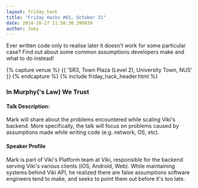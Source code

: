 ```yaml
---
layout: friday_hack
title: "Friday Hacks #81, October 31"
date: 2014-10-27 11:58:30.390939
author: Joey
---
```


Ever written code only to realise later it doesn't work for some particular case? Find out about some common assumptions developers make and what to do instead!

{% capture venue %}
    {{ 'SR3, Town Plaza (Level 2), University Town, NUS' }}
{% endcapture %}
{% include friday_hack_header.html %}


### In Murphy('s Law) We Trust

#### Talk Description:

Mark will share about the problems encountered while scaling Viki's backend. More specifically, the talk will focus on problems caused by assumptions made while writing code (e.g. network, OS, etc).

#### Speaker Profile

Mark is part of Viki's Platform team at Viki, responsible for the backend serving Viki's various clients (iOS, Android, Web). While maintaining systems behind Viki API, he realized there are false assumptions software engineers tend to make, and seeks to point them out before it's too late.